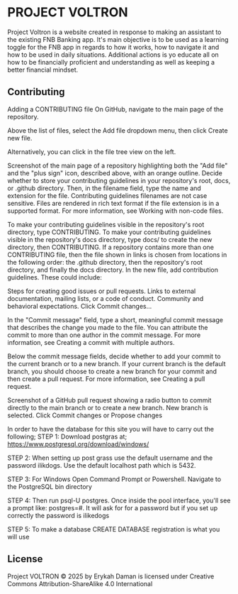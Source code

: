 # PROJECT VOLTRON 
Project Voltron is a website created in response to making an assistant to the existing FNB Banking app.
It's main objective is to be used as a learning toggle for the FNB app in regards to how it works, how to navigate it and how to be used in daily situations. Additional actions is yo educate all on how to be financially proficient and understanding as well as keeping a better financial mindset.

## Contributing
Adding a CONTRIBUTING file
On GitHub, navigate to the main page of the repository.

Above the list of files, select the Add file  dropdown menu, then click  Create new file.

Alternatively, you can click  in the file tree view on the left.

Screenshot of the main page of a repository highlighting both the "Add file" and the "plus sign" icon, described above, with an orange outline.
Decide whether to store your contributing guidelines in your repository's root, docs, or .github directory. Then, in the filename field, type the name and extension for the file. Contributing guidelines filenames are not case sensitive. Files are rendered in rich text format if the file extension is in a supported format. For more information, see Working with non-code files.

To make your contributing guidelines visible in the repository's root directory, type CONTRIBUTING.
To make your contributing guidelines visible in the repository's docs directory, type docs/ to create the new directory, then CONTRIBUTING.
If a repository contains more than one CONTRIBUTING file, then the file shown in links is chosen from locations in the following order: the .github directory, then the repository's root directory, and finally the docs directory.
In the new file, add contribution guidelines. These could include:

Steps for creating good issues or pull requests.
Links to external documentation, mailing lists, or a code of conduct.
Community and behavioral expectations.
Click Commit changes...

In the "Commit message" field, type a short, meaningful commit message that describes the change you made to the file. You can attribute the commit to more than one author in the commit message. For more information, see Creating a commit with multiple authors.

Below the commit message fields, decide whether to add your commit to the current branch or to a new branch. If your current branch is the default branch, you should choose to create a new branch for your commit and then create a pull request. For more information, see Creating a pull request.

Screenshot of a GitHub pull request showing a radio button to commit directly to the main branch or to create a new branch. New branch is selected.
Click Commit changes or Propose changes

In order to have the database for this site you will have to carry out the following; 
STEP 1: Download postgras at; https://www.postgresql.org/download/windows/

STEP 2: When setting up post grass use the default username and the password ilikdogs. Use the default localhost path which is 5432.

STEP 3: For Windows 
Open Command Prompt or Powershell.
Navigate to the PostgreSQL bin directory 

STEP 4: Then run psql-U postgres. Once inside the pool interface, you'll see a prompt like: postgres=#. It will ask for for a password but if you set up correctly the password is ilikedogs

STEP 5: To make a database CREATE DATABASE registration is what you will use

## License 
Project VOLTRON © 2025 by Erykah Daman is licensed under Creative Commons Attribution-ShareAlike 4.0 International
